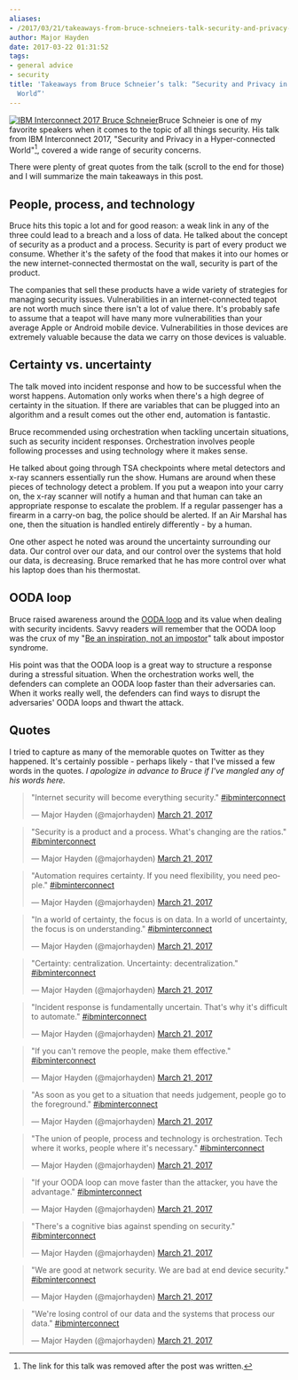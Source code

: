 ```yaml
---
aliases:
- /2017/03/21/takeaways-from-bruce-schneiers-talk-security-and-privacy-in-a-hyper-connected-world/
author: Major Hayden
date: 2017-03-22 01:31:52
tags:
- general advice
- security
title: 'Takeaways from Bruce Schneier’s talk: “Security and Privacy in a Hyper-connected
  World”'
---
```


[<img src="/wp-content/uploads/2017/03/IMG_20170321_113057-e1490144858438.jpg" alt="IBM Interconnect 2017 Bruce Schneier" width="1024" height="378" class="aligncenter size-full wp-image-6659" srcset="/wp-content/uploads/2017/03/IMG_20170321_113057-e1490144858438.jpg 1024w, /wp-content/uploads/2017/03/IMG_20170321_113057-e1490144858438-300x111.jpg 300w, /wp-content/uploads/2017/03/IMG_20170321_113057-e1490144858438-768x284.jpg 768w" sizes="(max-width: 1024px) 100vw, 1024px" />][1]Bruce Schneier is one of my favorite speakers when it comes to the topic of all things security. His talk from IBM Interconnect 2017, "Security and Privacy in a Hyper-connected World"[^1], covered a wide range of security concerns.

There were plenty of great quotes from the talk (scroll to the end for those) and I will summarize the main takeaways in this post.

## People, process, and technology

Bruce hits this topic a lot and for good reason: a weak link in any of the three could lead to a breach and a loss of data. He talked about the concept of security as a product and a process. Security is part of every product we consume. Whether it's the safety of the food that makes it into our homes or the new internet-connected thermostat on the wall, security is part of the product.

The companies that sell these products have a wide variety of strategies for managing security issues. Vulnerabilities in an internet-connected teapot are not worth much since there isn't a lot of value there. It's probably safe to assume that a teapot will have many more vulnerabilities than your average Apple or Android mobile device. Vulnerabilities in those devices are extremely valuable because the data we carry on those devices is valuable.

## Certainty vs. uncertainty

The talk moved into incident response and how to be successful when the worst happens. Automation only works when there's a high degree of certainty in the situation. If there are variables that can be plugged into an algorithm and a result comes out the other end, automation is fantastic.

Bruce recommended using orchestration when tackling uncertain situations, such as security incident responses. Orchestration involves people following processes and using technology where it makes sense.

He talked about going through TSA checkpoints where metal detectors and x-ray scanners essentially run the show. Humans are around when these pieces of technology detect a problem. If you put a weapon into your carry on, the x-ray scanner will notify a human and that human can take an appropriate response to escalate the problem. If a regular passenger has a firearm in a carry-on bag, the police should be alerted. If an Air Marshal has one, then the situation is handled entirely differently - by a human.

One other aspect he noted was around the uncertainty surrounding our data. Our control over our data, and our control over the systems that hold our data, is decreasing. Bruce remarked that he has more control over what his laptop does than his thermostat.

## OODA loop

Bruce raised awareness around the [OODA loop][3] and its value when dealing with security incidents. Savvy readers will remember that the OODA loop was the crux of my "[Be an inspiration, not an impostor][4]" talk about impostor syndrome.

His point was that the OODA loop is a great way to structure a response during a stressful situation. When the orchestration works well, the defenders can complete an OODA loop faster than their adversaries can. When it works really well, the defenders can find ways to disrupt the adversaries' OODA loops and thwart the attack.

<!--more-->

## Quotes

I tried to capture as many of the memorable quotes on Twitter as they happened. It's certainly possible - perhaps likely - that I've missed a few words in the quotes. _I apologize in advance to Bruce if I've mangled any of his words here._

<blockquote class="twitter-tweet tw-align-center" data-width="500">
  <p lang="en" dir="ltr">
    "Internet security will become everything security." <a href="https://twitter.com/hashtag/ibminterconnect?src=hash">#ibminterconnect</a>
  </p>

  <p>
    &mdash; Major Hayden (@majorhayden) <a href="https://twitter.com/majorhayden/status/844255847643398144">March 21, 2017</a>
  </p>
</blockquote>



<blockquote class="twitter-tweet tw-align-center" data-width="500">
  <p lang="en" dir="ltr">
    "Security is a product and a process. What's changing are the ratios." <a href="https://twitter.com/hashtag/ibminterconnect?src=hash">#ibminterconnect</a>
  </p>

  <p>
    &mdash; Major Hayden (@majorhayden) <a href="https://twitter.com/majorhayden/status/844257201615089664">March 21, 2017</a>
  </p>
</blockquote>



<blockquote class="twitter-tweet tw-align-center" data-width="500">
  <p lang="en" dir="ltr">
    "Automation requires certainty. If you need flexibility, you need people." <a href="https://twitter.com/hashtag/ibminterconnect?src=hash">#ibminterconnect</a>
  </p>

  <p>
    &mdash; Major Hayden (@majorhayden) <a href="https://twitter.com/majorhayden/status/844257564602724352">March 21, 2017</a>
  </p>
</blockquote>



<blockquote class="twitter-tweet tw-align-center" data-width="500">
  <p lang="en" dir="ltr">
    "In a world of certainty, the focus is on data. In a world of uncertainty, the focus is on understanding." <a href="https://twitter.com/hashtag/ibminterconnect?src=hash">#ibminterconnect</a>
  </p>

  <p>
    &mdash; Major Hayden (@majorhayden) <a href="https://twitter.com/majorhayden/status/844257889795551233">March 21, 2017</a>
  </p>
</blockquote>



<blockquote class="twitter-tweet tw-align-center" data-width="500">
  <p lang="ro" dir="ltr">
    "Certainty: centralization. Uncertainty: decentralization." <a href="https://twitter.com/hashtag/ibminterconnect?src=hash">#ibminterconnect</a>
  </p>

  <p>
    &mdash; Major Hayden (@majorhayden) <a href="https://twitter.com/majorhayden/status/844258135581716480">March 21, 2017</a>
  </p>
</blockquote>



<blockquote class="twitter-tweet tw-align-center" data-width="500">
  <p lang="en" dir="ltr">
    "Incident response is fundamentally uncertain. That's why it's difficult to automate." <a href="https://twitter.com/hashtag/ibminterconnect?src=hash">#ibminterconnect</a>
  </p>

  <p>
    &mdash; Major Hayden (@majorhayden) <a href="https://twitter.com/majorhayden/status/844258238954577921">March 21, 2017</a>
  </p>
</blockquote>



<blockquote class="twitter-tweet tw-align-center" data-width="500">
  <p lang="en" dir="ltr">
    "If you can't remove the people, make them effective." <a href="https://twitter.com/hashtag/ibminterconnect?src=hash">#ibminterconnect</a>
  </p>

  <p>
    &mdash; Major Hayden (@majorhayden) <a href="https://twitter.com/majorhayden/status/844258566332547072">March 21, 2017</a>
  </p>
</blockquote>



<blockquote class="twitter-tweet tw-align-center" data-width="500">
  <p lang="en" dir="ltr">
    "As soon as you get to a situation that needs judgement, people go to the foreground." <a href="https://twitter.com/hashtag/ibminterconnect?src=hash">#ibminterconnect</a>
  </p>

  <p>
    &mdash; Major Hayden (@majorhayden) <a href="https://twitter.com/majorhayden/status/844258974664843264">March 21, 2017</a>
  </p>
</blockquote>



<blockquote class="twitter-tweet tw-align-center" data-width="500">
  <p lang="en" dir="ltr">
    "The union of people, process and technology is orchestration. Tech where it works, people where it's necessary." <a href="https://twitter.com/hashtag/ibminterconnect?src=hash">#ibminterconnect</a>
  </p>

  <p>
    &mdash; Major Hayden (@majorhayden) <a href="https://twitter.com/majorhayden/status/844259073340063744">March 21, 2017</a>
  </p>
</blockquote>



<blockquote class="twitter-tweet tw-align-center" data-width="500">
  <p lang="en" dir="ltr">
    "If your OODA loop can move faster than the attacker, you have the advantage." <a href="https://twitter.com/hashtag/ibminterconnect?src=hash">#ibminterconnect</a>
  </p>

  <p>
    &mdash; Major Hayden (@majorhayden) <a href="https://twitter.com/majorhayden/status/844259652762140673">March 21, 2017</a>
  </p>
</blockquote>



<blockquote class="twitter-tweet tw-align-center" data-width="500">
  <p lang="en" dir="ltr">
    "There's a cognitive bias against spending on security." <a href="https://twitter.com/hashtag/ibminterconnect?src=hash">#ibminterconnect</a>
  </p>

  <p>
    &mdash; Major Hayden (@majorhayden) <a href="https://twitter.com/majorhayden/status/844261343108591617">March 21, 2017</a>
  </p>
</blockquote>



<blockquote class="twitter-tweet tw-align-center" data-width="500">
  <p lang="en" dir="ltr">
    "We are good at network security. We are bad at end device security." <a href="https://twitter.com/hashtag/ibminterconnect?src=hash">#ibminterconnect</a>
  </p>

  <p>
    &mdash; Major Hayden (@majorhayden) <a href="https://twitter.com/majorhayden/status/844262184288894976">March 21, 2017</a>
  </p>
</blockquote>



<blockquote class="twitter-tweet tw-align-center" data-width="500">
  <p lang="en" dir="ltr">
    "We're losing control of our data and the systems that process our data." <a href="https://twitter.com/hashtag/ibminterconnect?src=hash">#ibminterconnect</a>
  </p>

  <p>
    &mdash; Major Hayden (@majorhayden) <a href="https://twitter.com/majorhayden/status/844265176488554496">March 21, 2017</a>
  </p>
</blockquote>

 [1]: /wp-content/uploads/2017/03/IMG_20170321_113057-e1490144858438.jpg
 [3]: https://en.wikipedia.org/wiki/OODA_loop
 [4]: https://www.slideshare.net/MajorHayden/be-an-inspiration-not-an-impostor-texas-linux-fest-2015

[^1]: The link for this talk was removed after the post was written.